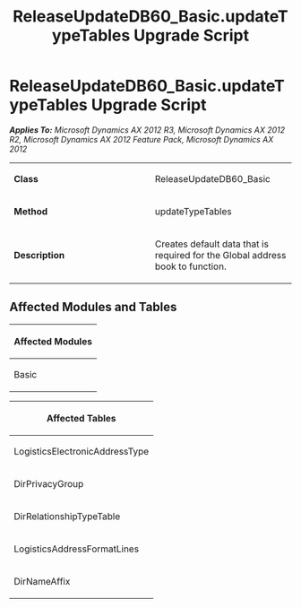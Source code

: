 ﻿---
title: ReleaseUpdateDB60_Basic.updateTypeTables Upgrade Script
TOCTitle: ReleaseUpdateDB60_Basic.updateTypeTables Upgrade Script
ms:assetid: f4fe98df-44df-e279-3490-247d390fc11a
ms:mtpsurl: https://msdn.microsoft.com/en-us/library/JJ737568(v=AX.60)
ms:contentKeyID: 49712261
ms.date: 05/18/2015
mtps_version: v=AX.60
---

# ReleaseUpdateDB60\_Basic.updateTypeTables Upgrade Script 


_**Applies To:** Microsoft Dynamics AX 2012 R3, Microsoft Dynamics AX 2012 R2, Microsoft Dynamics AX 2012 Feature Pack, Microsoft Dynamics AX 2012_

<table>
<colgroup>
<col style="width: 50%" />
<col style="width: 50%" />
</colgroup>
<tbody>
<tr class="odd">
<td><p><strong>Class</strong></p></td>
<td><p>ReleaseUpdateDB60_Basic</p></td>
</tr>
<tr class="even">
<td><p><strong>Method</strong></p></td>
<td><p>updateTypeTables</p></td>
</tr>
<tr class="odd">
<td><p><strong>Description</strong></p></td>
<td><p>Creates default data that is required for the Global address book to function.</p></td>
</tr>
</tbody>
</table>


## Affected Modules and Tables

<table>
<colgroup>
<col style="width: 100%" />
</colgroup>
<thead>
<tr class="header">
<th><p>Affected Modules</p></th>
</tr>
</thead>
<tbody>
<tr class="odd">
<td><p>Basic</p></td>
</tr>
</tbody>
</table>


<table>
<colgroup>
<col style="width: 100%" />
</colgroup>
<thead>
<tr class="header">
<th><p>Affected Tables</p></th>
</tr>
</thead>
<tbody>
<tr class="odd">
<td><p>LogisticsElectronicAddressType</p></td>
</tr>
<tr class="even">
<td><p>DirPrivacyGroup</p></td>
</tr>
<tr class="odd">
<td><p>DirRelationshipTypeTable</p></td>
</tr>
<tr class="even">
<td><p>LogisticsAddressFormatLines</p></td>
</tr>
<tr class="odd">
<td><p>DirNameAffix</p></td>
</tr>
</tbody>
</table>

  


